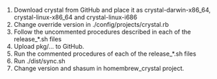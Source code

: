 1. Download crystal from GitHub and place it as crystal-darwin-x86\_64, crystal-linux-x86\_64 and crystal-linux-i686
1. Change override version in ./config/projects/crystal.rb
1. Follow the uncommented procedures described in each of the release\_\*.sh files
1. Upload pkg/... to GitHub.
1. Run the commented procedures of each of the release\_\*.sh files
1. Run ./dist/sync.sh
1. Change version and shasum in homembrew\_crystal project.

